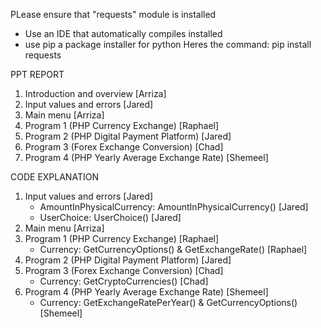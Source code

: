 PLease ensure that "requests" module is installed
- Use an IDE that automatically compiles installed
- use pip a package installer for python
    Heres the command: pip install requests

PPT REPORT
1. Introduction and overview [Arriza]
2. Input values and errors [Jared]
3. Main menu [Arriza]
4. Program 1 (PHP Currency Exchange) [Raphael]
5. Program 2 (PHP Digital Payment Platform) [Jared]
6. Program 3 (Forex Exchange Conversion) [Chad]
7. Program 4 (PHP Yearly Average Exchange Rate) [Shemeel]

CODE EXPLANATION
1. Input values and errors [Jared]
    - AmountInPhysicalCurrency: AmountInPhysicalCurrency() [Jared]
    - UserChoice: UserChoice() [Jared]
2. Main menu [Arriza]
3. Program 1 (PHP Currency Exchange) [Raphael]
    - Currency: GetCurrencyOptions() & GetExchangeRate() [Raphael]
4. Program 2 (PHP Digital Payment Platform) [Jared]
5. Program 3 (Forex Exchange Conversion) [Chad]
    - Currency: GetCryptoCurrencies() [Chad]
6. Program 4 (PHP Yearly Average Exchange Rate) [Shemeel]
    - Currency: GetExchangeRatePerYear() & GetCurrencyOptions() [Shemeel]